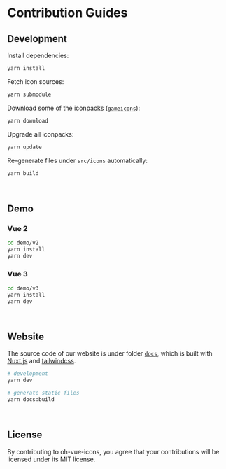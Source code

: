 # Contribution Guides

## Development

Install dependencies:

```bash
yarn install
```

Fetch icon sources:

```bash
yarn submodule
```

Download some of the iconpacks ([`gameicons`](https://game-icons.net/archives/svg/zip/000000/transparent/game-icons.net.svg.zip)):

```bash
yarn download
```

Upgrade all iconpacks:

```bash
yarn update
```

Re-generate files under `src/icons` automatically:

```bash
yarn build
```

&nbsp;

## Demo

### Vue 2

```bash
cd demo/v2
yarn install
yarn dev
```

### Vue 3

```bash
cd demo/v3
yarn install
yarn dev
```

&nbsp;

## Website

The source code of our website is under folder [`docs`](docs), which is built with [Nuxt.js](https://nuxtjs.org) and [tailwindcss](https://tailwindcss.com).

```bash
# development
yarn dev

# generate static files
yarn docs:build
```

&nbsp;

## License

By contributing to oh-vue-icons, you agree that your contributions will be licensed under its MIT license.
